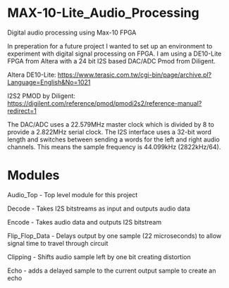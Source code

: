 # MAX-10-Lite_Audio_Processing
 Digital audio processing using Max-10 FPGA
 
 In preperation for a future project I wanted to set up an environment to experiment with digital signal processing on FPGA. I am using a DE10-Lite FPGA from Altera with a 24 bit I2S based DAC/ADC Pmod from Diligent.
 
 Altera DE10-Lite: https://www.terasic.com.tw/cgi-bin/page/archive.pl?Language=English&No=1021
 
 I2S2 PMOD by Diligent: https://digilent.com/reference/pmod/pmodi2s2/reference-manual?redirect=1
 
The DAC/ADC uses a 22.579MHz master clock which is divided by 8 to provide a 2.822MHz serial clock. The I2S interface uses a 32-bit word length and switches between sending a words for the left and right audio channels. This means the sample frequency is 44.099kHz (2822kHz/64).
 
 # Modules 
 
 Audio_Top - Top level module for this project 
 
 Decode - Takes I2S bitstreams as input and outputs audio data 
 
 Encode - Takes audio data and outputs I2S bitstream 
 
 Flip_Flop_Data - Delays output by one sample (22 microseconds) to allow signal time to travel through circuit
 
 Clipping - Shifts audio sample left by one bit creating distortion 
 
 Echo - adds a delayed sample to the current output sample to create an echo
